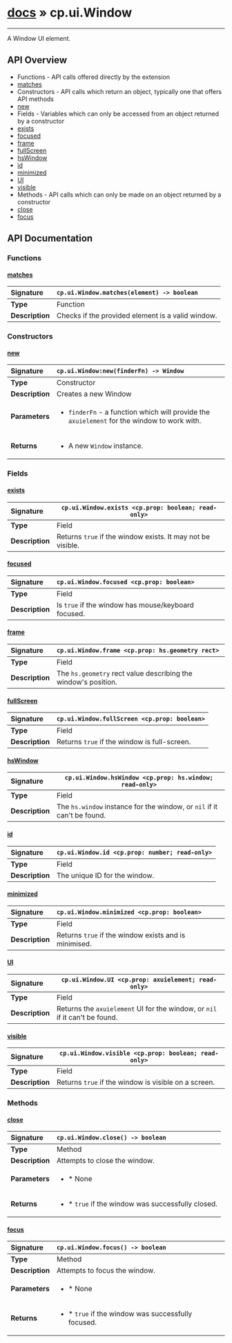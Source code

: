 # [docs](index.md) » cp.ui.Window
---

A Window UI element.

## API Overview
* Functions - API calls offered directly by the extension
 * [matches](#matches)
* Constructors - API calls which return an object, typically one that offers API methods
 * [new](#new)
* Fields - Variables which can only be accessed from an object returned by a constructor
 * [exists](#exists)
 * [focused](#focused)
 * [frame](#frame)
 * [fullScreen](#fullscreen)
 * [hsWindow](#hswindow)
 * [id](#id)
 * [minimized](#minimized)
 * [UI](#ui)
 * [visible](#visible)
* Methods - API calls which can only be made on an object returned by a constructor
 * [close](#close)
 * [focus](#focus)

## API Documentation

### Functions

#### [matches](#matches)
| <span style="float: left;">**Signature**</span> | <span style="float: left;">`cp.ui.Window.matches(element) -> boolean` </span>                                                          |
| -----------------------------------------------------|---------------------------------------------------------------------------------------------------------|
| **Type**                                             | Function                                                                                         |
| **Description**                                      | Checks if the provided element is a valid window.                                                                                         |

### Constructors

#### [new](#new)
| <span style="float: left;">**Signature**</span> | <span style="float: left;">`cp.ui.Window:new(finderFn) -> Window` </span>                                                          |
| -----------------------------------------------------|---------------------------------------------------------------------------------------------------------|
| **Type**                                             | Constructor                                                                                         |
| **Description**                                      | Creates a new Window                                                                                         |
| **Parameters**                                       | <ul><li>`finderFn`	- a function which will provide the `axuielement` for the window to work with.</li></ul> |
| **Returns**                                          | <ul><li>A new `Window` instance.</li></ul>          |

### Fields

#### [exists](#exists)
| <span style="float: left;">**Signature**</span> | <span style="float: left;">`cp.ui.Window.exists <cp.prop: boolean; read-only>` </span>                                                          |
| -----------------------------------------------------|---------------------------------------------------------------------------------------------------------|
| **Type**                                             | Field                                                                                         |
| **Description**                                      | Returns `true` if the window exists. It may not be visible.                                                                                         |

#### [focused](#focused)
| <span style="float: left;">**Signature**</span> | <span style="float: left;">`cp.ui.Window.focused <cp.prop: boolean>` </span>                                                          |
| -----------------------------------------------------|---------------------------------------------------------------------------------------------------------|
| **Type**                                             | Field                                                                                         |
| **Description**                                      | Is `true` if the window has mouse/keyboard focused.                                                                                         |

#### [frame](#frame)
| <span style="float: left;">**Signature**</span> | <span style="float: left;">`cp.ui.Window.frame <cp.prop: hs.geometry rect>` </span>                                                          |
| -----------------------------------------------------|---------------------------------------------------------------------------------------------------------|
| **Type**                                             | Field                                                                                         |
| **Description**                                      | The `hs.geometry` rect value describing the window's position.                                                                                         |

#### [fullScreen](#fullscreen)
| <span style="float: left;">**Signature**</span> | <span style="float: left;">`cp.ui.Window.fullScreen <cp.prop: boolean>` </span>                                                          |
| -----------------------------------------------------|---------------------------------------------------------------------------------------------------------|
| **Type**                                             | Field                                                                                         |
| **Description**                                      | Returns `true` if the window is full-screen.                                                                                         |

#### [hsWindow](#hswindow)
| <span style="float: left;">**Signature**</span> | <span style="float: left;">`cp.ui.Window.hsWindow <cp.prop: hs.window; read-only>` </span>                                                          |
| -----------------------------------------------------|---------------------------------------------------------------------------------------------------------|
| **Type**                                             | Field                                                                                         |
| **Description**                                      | The `hs.window` instance for the window, or `nil` if it can't be found.                                                                                         |

#### [id](#id)
| <span style="float: left;">**Signature**</span> | <span style="float: left;">`cp.ui.Window.id <cp.prop: number; read-only>` </span>                                                          |
| -----------------------------------------------------|---------------------------------------------------------------------------------------------------------|
| **Type**                                             | Field                                                                                         |
| **Description**                                      | The unique ID for the window.                                                                                         |

#### [minimized](#minimized)
| <span style="float: left;">**Signature**</span> | <span style="float: left;">`cp.ui.Window.minimized <cp.prop: boolean>` </span>                                                          |
| -----------------------------------------------------|---------------------------------------------------------------------------------------------------------|
| **Type**                                             | Field                                                                                         |
| **Description**                                      | Returns `true` if the window exists and is minimised.                                                                                         |

#### [UI](#ui)
| <span style="float: left;">**Signature**</span> | <span style="float: left;">`cp.ui.Window.UI <cp.prop: axuielement; read-only>` </span>                                                          |
| -----------------------------------------------------|---------------------------------------------------------------------------------------------------------|
| **Type**                                             | Field                                                                                         |
| **Description**                                      | Returns the `axuielement` UI for the window, or `nil` if it can't be found.                                                                                         |

#### [visible](#visible)
| <span style="float: left;">**Signature**</span> | <span style="float: left;">`cp.ui.Window.visible <cp.prop: boolean; read-only>` </span>                                                          |
| -----------------------------------------------------|---------------------------------------------------------------------------------------------------------|
| **Type**                                             | Field                                                                                         |
| **Description**                                      | Returns `true` if the window is visible on a screen.                                                                                         |

### Methods

#### [close](#close)
| <span style="float: left;">**Signature**</span> | <span style="float: left;">`cp.ui.Window.close() -> boolean` </span>                                                          |
| -----------------------------------------------------|---------------------------------------------------------------------------------------------------------|
| **Type**                                             | Method                                                                                         |
| **Description**                                      | Attempts to close the window.                                                                                         |
| **Parameters**                                       | <ul><li>* None</li></ul> |
| **Returns**                                          | <ul><li>* `true` if the window was successfully closed.</li></ul>          |

#### [focus](#focus)
| <span style="float: left;">**Signature**</span> | <span style="float: left;">`cp.ui.Window.focus() -> boolean` </span>                                                          |
| -----------------------------------------------------|---------------------------------------------------------------------------------------------------------|
| **Type**                                             | Method                                                                                         |
| **Description**                                      | Attempts to focus the window.                                                                                         |
| **Parameters**                                       | <ul><li>* None</li></ul> |
| **Returns**                                          | <ul><li>* `true` if the window was successfully focused.</li></ul>          |

